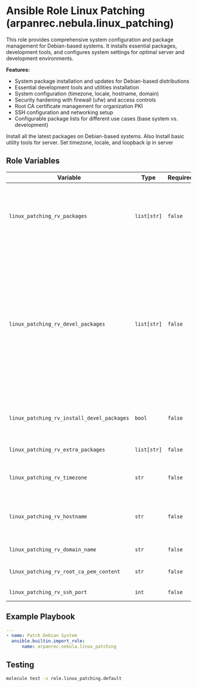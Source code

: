 # Ansible Role Linux Patching (arpanrec.nebula.linux_patching)

This role provides comprehensive system configuration and package management for Debian-based systems. It installs essential packages, development tools, and configures system settings for optimal server and development environments.

**Features:**

- System package installation and updates for Debian-based distributions
- Essential development tools and utilities installation
- System configuration (timezone, locale, hostname, domain)
- Security hardening with firewall (ufw) and access controls
- Root CA certificate management for organization PKI
- SSH configuration and networking setup
- Configurable package lists for different use cases (base system vs. development)

Install all the latest packages on Debian-based systems.
Also Install basic utility tools for server.
Set timezone, locale, and loopback ip in server

## Role Variables

| Variable                                   | Type        | Required | Default                                                                                                                                                                                                                                                                                                                                                                                                                                                                                                                                  | Description                                            |
| ------------------------------------------ | ----------- | -------- | ---------------------------------------------------------------------------------------------------------------------------------------------------------------------------------------------------------------------------------------------------------------------------------------------------------------------------------------------------------------------------------------------------------------------------------------------------------------------------------------------------------------------------------------- | ------------------------------------------------------ |
| `linux_patching_rv_packages`               | `list[str]` | `false`  | `["ca-certificates", "sudo", "systemd", "apt-transport-https", "locales", "systemd-timesyncd", "network-manager", "gnupg2", "gnupg", "acl", "ufw", "procps", "apt-utils", "lsb-release", "python3", "openssl", "util-linux-extra", "nftables"]`                                                                                                                                                                                                                                                                                          | Install the packages in the distributions.             |
| `linux_patching_rv_devel_packages`         | `list[str]` | `false`  | `["net-tools", "telnet", "vim", "git", "git-lfs", "jq", "zsh", "htop", "tmux", "tree", "neovim", "python3-neovim", "luarocks", "build-essential", "ninja-build", "gettext", "cmake", "make", "openssh-client", "rsync", "ntfs-3g", "exfat-fuse", "python3-pip", "python3-venv", "python3-dev", "python3-pynvim", "fd-find", "ripgrep", "rclone", "zip", "unzip", "tar", "wget", "curl", "pigz", "xz-utils", "gzip", "bzip2", "autoconf", "automake", "gcc", "g++", "clang", "libglib2.0-dev", "libssl-dev", "libffi-dev", "zlib1g-dev"]` | Install the development packages in the distributions. |
| `linux_patching_rv_install_devel_packages` | `bool`      | `false`  | `true`                                                                                                                                                                                                                                                                                                                                                                                                                                                                                                                                   | Install the development packages in the distributions. |
| `linux_patching_rv_extra_packages`         | `list[str]` | `false`  | -                                                                                                                                                                                                                                                                                                                                                                                                                                                                                                                                        | Install extra required the packages.                   |
| `linux_patching_rv_timezone`               | `str`       | `false`  | `Asia/Kolkata`                                                                                                                                                                                                                                                                                                                                                                                                                                                                                                                           | Set the ZoneTime info in server.                       |
| `linux_patching_rv_hostname`               | `str`       | `false`  | `localhost` or `{{ ansible_facts['hostname'] }}`                                                                                                                                                                                                                                                                                                                                                                                                                                                                                         | Cluster / Public Host name. (Doesn't work with docker) |
| `linux_patching_rv_domain_name`            | `str`       | `false`  | `{{ ansible_facts['domain'] }}`                                                                                                                                                                                                                                                                                                                                                                                                                                                                                                          | Domain Name                                            |
| `linux_patching_rv_root_ca_pem_content`    | `str`       | `false`  | -                                                                                                                                                                                                                                                                                                                                                                                                                                                                                                                                        | Organization Root CA certificate.                      |
| `linux_patching_rv_ssh_port`               | `int`       | `false`  | `22`                                                                                                                                                                                                                                                                                                                                                                                                                                                                                                                                     | Default SSH Port                                       |

## Example Playbook

```yaml
---
- name: Patch Debian System
  ansible.builtin.import_role:
      name: arpanrec.nebula.linux_patching
```

## Testing

```bash
molecule test -s role.linux_patching.default
```

